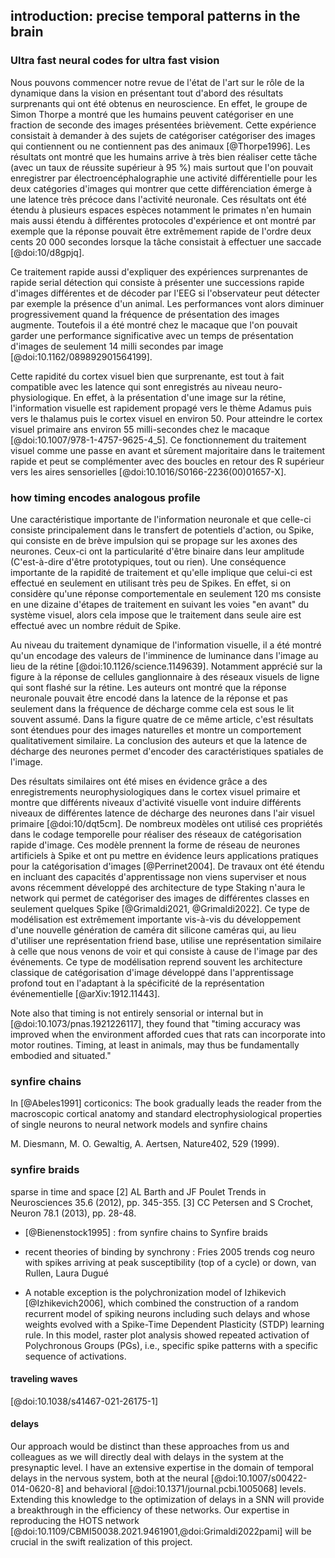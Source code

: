 ## introduction: precise temporal patterns in the brain

### Ultra fast neural codes for ultra fast vision

Nous pouvons commencer notre revue de l'état de l'art sur le rôle de la dynamique dans la vision en présentant tout d'abord des résultats surprenants qui ont été obtenus en neuroscience. En effet, le groupe de Simon Thorpe a montré que les humains peuvent catégoriser en une fraction de seconde des images présentées brièvement.
Cette  expérience consistait à demander à des sujets de catégoriser catégoriser des images qui contiennent ou ne contiennent pas des animaux [@Thorpe1996]. Les résultats ont montré que les humains arrive à très bien réaliser cette tâche (avec un taux de réussite supérieur à 95 %) mais surtout que l'on pouvait enregistrer par électroencéphalographie une activité différentielle pour les deux catégories d'images qui montrer que cette différenciation émerge à une latence très précoce dans l'activité neuronale. Ces résultats ont été étendu à plusieurs espaces espèces notamment le primates n'en humain mais aussi étendu à différentes protocoles d'expérience et ont montré par exemple que la réponse pouvait être extrêmement rapide de l'ordre deux cents 20 000 secondes lorsque la tâche consistait à effectuer une saccade [@doi:10/d8gpjq].

Ce traitement rapide  aussi d'expliquer des expériences surprenantes de rapide serial détection qui consiste à présenter une  successions rapide d'images différentes et de décoder par l'EEG si l'observateur peut détecter par exemple la présence d'un animal. Les performances vont alors diminuer progressivement quand la fréquence de présentation des images augmente. Toutefois il a été montré chez le macaque que l'on pouvait garder une performance significative avec un temps de présentation d'images de seulement 14 milli secondes par image [@doi:10.1162/089892901564199].

Cette rapidité du cortex visuel bien que surprenante, est tout à fait compatible avec les latence qui sont enregistrés au niveau neuro-physiologique. En effet, à la présentation d'une image sur la rétine, l'information visuelle est rapidement propagé vers le thème Adamus puis vers le thalamus puis le cortex visuel en environ 50. Pour atteindre le cortex visuel primaire ans environ 55 milli-secondes chez le macaque [@doi:10.1007/978-1-4757-9625-4_5]. Ce fonctionnement du traitement visuel comme une passe en avant et sûrement majoritaire dans le traitement rapide et peut se complémenter avec des boucles en retour des R supérieur vers les aires sensorielles [@doi:10.1016/S0166-2236(00)01657-X].


### how timing encodes analogous profile

Une caractéristique importante de l'information neuronale et que celle-ci consiste principalement dans le transfert de potentiels d'action, ou Spike, qui consiste en de brève impulsion qui se propage sur les axones des neurones. Ceux-ci ont la particularité d'être binaire dans leur amplitude (C'est-à-dire d'être prototypiques, tout ou rien). Une conséquence importante de la rapidité de traitement et qu'elle implique que celui-ci est effectué en seulement en utilisant très peu de Spikes. En effet, si on considère qu'une réponse comportementale en seulement 120 ms consiste en une dizaine d'étapes de traitement en suivant les voies "en avant" du système visuel, alors cela impose que le traitement dans seule aire est effectué avec un nombre réduit de Spike.

Au niveau du traitement dynamique de l'information visuelle, il a été montré qu'un encodage des valeurs de l'imminence de luminance dans l'image au lieu de la rétine [@doi:10.1126/science.1149639]. Notamment apprécié sur la figure à la réponse de cellules ganglionnaire à des réseaux visuels de ligne qui sont flashé sur la rétine. Les auteurs ont montré que la réponse neuronale pouvait être encodé dans la latence de la réponse et pas seulement dans la fréquence de décharge comme cela est sous le lit souvent assumé. Dans la figure quatre de ce même article, c'est résultats sont étendues pour des images naturelles et montre un comportement qualitativement similaire. La conclusion des auteurs et que la latence de décharge des neurones permet d'encoder des caractéristiques spatiales de l'image.

Des résultats similaires ont été mises en évidence grâce a des enregistrements neurophysiologiques dans le cortex visuel primaire et montre que différents niveaux d'activité visuelle vont induire différents niveaux de différentes latence de décharge des neurones dans l'air visuel primaire [@doi:10/dqt5cm]. De nombreux modèles ont utilisé ces propriétés dans le codage temporelle pour réaliser des réseaux de catégorisation rapide d'image. Ces modèle prennent la forme de réseau de neurones artificiels à Spike et ont pu mettre en évidence leurs applications pratiques pour la catégorisation d'images [@Perrinet2004]. De travaux ont été étendu en incluant des capacités d'apprentissage non viens superviser et nous avons récemment développé des architecture de type Staking n'aura le network qui permet de catégoriser des images de différentes classes en seulement quelques Spike [@Grimaldi2021, @Grimaldi2022]. Ce type de modélisation est extrêmement importante vis-à-vis du développement d'une nouvelle génération de caméra dit silicone caméras qui, au lieu d'utiliser une représentation friend base, utilise une représentation similaire à celle que nous venons de voir et qui consiste à cause de l'image par des événements. Ce type de modélisation reprend souvent les architecture classique de catégorisation d'image développé dans l'apprentissage profond tout en l'adaptant à la spécificité de la représentation événementielle [@arXiv:1912.11443].

Note also that timing is not entirely sensorial or internal but in [@doi:10.1073/pnas.1921226117], they found that "timing accuracy was improved when the environment afforded cues that rats can incorporate into motor routines. Timing, at least in animals, may thus be fundamentally embodied and situated."


### synfire chains

In [@Abeles1991] corticonics: The book gradually leads the reader from the macroscopic cortical anatomy and standard electrophysiological properties of single neurons to neural network models and synfire chains

M. Diesmann, M. O. Gewaltig, A. Aertsen, Nature402, 529 (1999).


### synfire braids
sparse in time and space [2] AL Barth and JF Poulet Trends in Neurosciences 35.6 (2012), pp. 345-355. [3] CC Petersen and S Crochet, Neuron 78.1 (2013), pp. 28-48.


 * [@Bienenstock1995] : from synfire chains to Synfire braids

 * recent theories of binding by synchrony : Fries 2005 trends cog neuro with spikes arriving at peak susceptibility (top of a cycle) or down, van Rullen, Laura Dugué


 * A notable exception is the polychronization model of Izhikevich [@Izhikevich2006], which combined the construction of a random recurrent model of spiking neurons including such delays and whose weights evolved with a Spike-Time Dependent Plasticity (STDP) learning rule. In this model, raster plot analysis showed repeated activation of Polychronous Groups (PGs), i.e., specific spike patterns with a specific sequence of activations.

#### traveling waves

[@doi:10.1038/s41467-021-26175-1]



####  delays

Our approach would be distinct than these approaches from us and colleagues as we will directly deal with delays in the system at the presynaptic level. I have an extensive expertise in the domain of temporal delays in the nervous system, both at the neural [@doi:10.1007/s00422-014-0620-8] and behavioral [@doi:10.1371/journal.pcbi.1005068] levels. Extending this knowledge to the optimization of delays in a SNN will provide a breakthrough in the efficiency of these networks. Our expertise in reproducing the HOTS network [@doi:10.1109/CBMI50038.2021.9461901,@doi:Grimaldi2022pami] will be crucial in the swift realization of this project.
